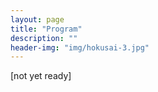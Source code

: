 ```yaml
---
layout: page
title: "Program"
description: ""
header-img: "img/hokusai-3.jpg"
---
```


[not yet ready]